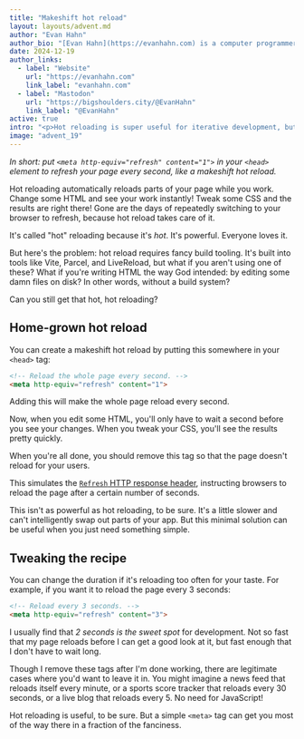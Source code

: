 ```yaml
---
title: "Makeshift hot reload"
layout: layouts/advent.md
author: "Evan Hahn"
author_bio: "[Evan Hahn](https://evanhahn.com) is a computer programmer. He's worked in security at [Signal](https://signal.org), the encrypted messenger, and on [Helmet](https://helmetjs.github.io/), a Node security module. He's worked on non-profit peer-to-peer software at [Awana Digital](https://awana.digital). He's written a couple of JavaScript books, such as [Express in Action](https://www.manning.com/books/express-in-action). He loves a good panini."
date: 2024-12-19
author_links:
  - label: "Website"
    url: "https://evanhahn.com"
    link_label: "evanhahn.com"
  - label: "Mastodon"
    url: "https://bigshoulders.city/@EvanHahn"
    link_label: "@EvanHahn"
active: true
intro: "<p>Hot reloading is super useful for iterative development, but it requires a fancy dev server. If you don't have one of those, you can put a single tag in your `<head>` to get some of the same effect.</p>"
image: "advent_19"
---
```

<!-- SS: I like this hack for refreshing to see the live changes, since I hate complicated build systems and using JS for everything in general. But I feel the article should focus more on indicating that this is a very minimal replacement of hot reloading, that someone can use for their own personal coding workflow. And maybe have a section mentioning the certain factors that might need to be taken into cosnideration while using this approach, for example, using devtools along with this solution can be irritating with continous refresh, or like there are accessibility issues that a teammate using assistive tech for development/QA might face. -->

*In short: put `<meta http-equiv="refresh" content="1">` in your `<head>` element to refresh your page every second, like a makeshift hot reload.*

<!--
  KS: I think it would be helpful to readers if you clarify up front
  that this is a technique meant for development, not production.
-->

Hot reloading automatically reloads parts of your page while you work. Change some HTML and see your work instantly! Tweak some CSS and the results are right there! Gone are the days of repeatedly switching to your browser to refresh, because hot reload takes care of it.

It's called "hot" reloading because it's *hot*. It's powerful. Everyone loves it.

But here's the problem: hot reload requires fancy build tooling. It's built into tools like Vite, Parcel, and LiveReload, but what if you aren't using one of these? What if you're writing HTML the way God intended: by editing some damn files on disk? In other words, without a build system?

Can you still get that hot, hot reloading?
<!-- MM: I mean, yeah, by pressing a button in the Go Live plugin for VS Code ;) -->

## Home-grown hot reload

You can create a makeshift hot reload by putting this somewhere in your `<head>` tag:

```html
<!-- Reload the whole page every second. -->
<meta http-equiv="refresh" content="1">
```

Adding this will make the whole page reload every second.

Now, when you edit some HTML, you'll only have to wait a second before you see your changes. When you tweak your CSS, you'll see the results pretty quickly.

When you're all done, you should remove this tag so that the page doesn't reload for your users.

This simulates the [`Refresh` HTTP response header](https://developer.mozilla.org/en-US/docs/Web/HTTP/Headers/Refresh), instructing browsers to reload the page after a certain number of seconds.

This isn't as powerful as hot reloading, to be sure. It's a little slower and can't intelligently swap out parts of your app. But this minimal solution can be useful when you just need something simple.
<!-- MM: That's the best argument and the whole point of this snippet. -->

## Tweaking the recipe

You can change the duration if it's reloading too often for your taste. For example, if you want it to reload the page every 3 seconds:

```html
<!-- Reload every 3 seconds. -->
<meta http-equiv="refresh" content="3">
```

I usually find that *2 seconds is the sweet spot* for development. Not so fast that my page reloads before I can get a good look at it, but fast enough that I don't have to wait long.

Though I remove these tags after I'm done working, there are legitimate cases where you'd want to leave it in. You might imagine a news feed that reloads itself every minute, or a sports score tracker that reloads every 30 seconds, or a live blog that reloads every 5. No need for JavaScript!
<!-- MM: Those examples sound horrible for UX and accessibility. To maintain focus and the scroll position, in real life you'd always use JavaScript for that, no? -->

<!-- SS: I always love a good JS alternative, being a developer focused on privacy. But this sounds more like a progressive enhancement situation, and I don't think we should ideally recommend a JS alternative solution which has accessibility issues. -->

Hot reloading is useful, to be sure. But a simple `<meta>` tag can get you most of the way there in a fraction of the fanciness.
